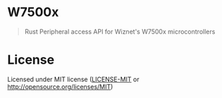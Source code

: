# W7500x
> Rust Peripheral access API for Wiznet's W7500x microcontrollers

# License

Licensed under MIT license ([LICENSE-MIT](LICENSE-MIT) or http://opensource.org/licenses/MIT)
